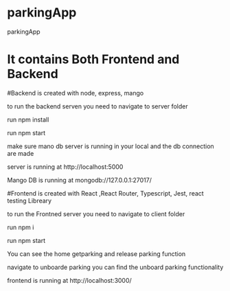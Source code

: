 # parkingApp
parkingApp

# It contains Both Frontend and Backend

#Backend is created with node, express, mango
  
  to run the backend serven you need to navigate to server folder 
  
  run npm install 
  
  run npm start
  
  make sure mano db server is running in your local and the db connection are made
  
  server is running at http://localhost:5000
  
  Mango DB is running at mongodb://127.0.0.1:27017/
  
  
#Frontend is created with React ,React Router,  Typescript, Jest, react testing Libreary

  to run the Frontned server you need to navigate to client folder 
  
  run npm i
  
  run npm start
  
  You can see the home getparking and release parking function 
  
  navigate to unboarde parking you can find the unboard parking functionality 
  
  frontend is running at http://localhost:3000/
  
